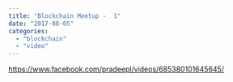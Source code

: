 ```yaml
---
title: "Blockchain Meetup -  1"
date: "2017-08-05"
categories: 
  - "blockchain"
  - "video"
---
```


<https://www.facebook.com/pradeepl/videos/685380101645645/>
